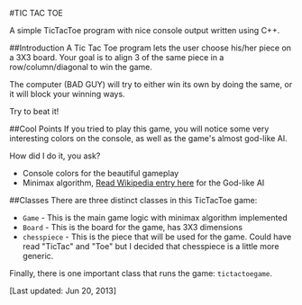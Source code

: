 #TIC TAC TOE

A simple TicTacToe program with nice console output written using C++.

##Introduction
A Tic Tac Toe program lets the user choose his/her piece on a 3X3 board. Your goal is to align 3 of the same piece in a row/column/diagonal to win the game.

The computer (BAD GUY) will try to either win its own by doing the same, or it will block your winning ways. 

Try to beat it!

##Cool Points
If you tried to play this game, you will notice some very interesting colors on the console, as well as the game's almost god-like AI.

How did I do it, you ask?

* Console colors for the beautiful gameplay 
* Minimax algorithm, [Read Wikipedia entry here](http://en.wikipedia.org/wiki/Minimax#Minimax_algorithm_with_alternate_moves) for the God-like AI

##Classes
There are three distinct classes in this TicTacToe game:
* `Game` - This is the main game logic with minimax algorithm implemented
* `Board` - This is the board for the game, has 3X3 dimensions
* `chesspiece` - This is the piece that will be used for the game. Could have read "TicTac" and "Toe" but I decided that chesspiece is a little more generic.

Finally, there is one important class that runs the game: `tictactoegame`.

[Last updated: Jun 20, 2013] 

